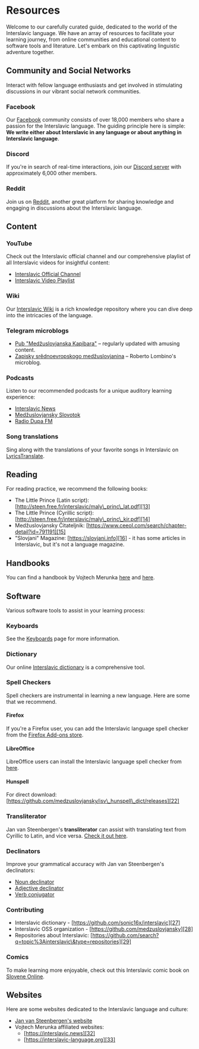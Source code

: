 # Resources

Welcome to our carefully curated guide, dedicated to the world of the Interslavic language. We have an array of resources to facilitate your learning journey, from online communities and educational content to software tools and literature. Let's embark on this captivating linguistic adventure together.

## Community and Social Networks

Interact with fellow language enthusiasts and get involved in stimulating discussions in our vibrant social network communities.

### Facebook

Our [Facebook][1] community consists of over 18,000 members who share a passion for the Interslavic language. The guiding principle here is simple: **We write either about Interslavic in any language or about anything in Interslavic language**.

### Discord

If you're in search of real-time interactions, join our [Discord server][2] with approximately 6,000 other members.

### Reddit

Join us on [Reddit][3], another great platform for sharing knowledge and engaging in discussions about the Interslavic language.

## Content

### YouTube

Check out the Interslavic official channel and our comprehensive playlist of all Interslavic videos for insightful content:

- [Interslavic Official Channel][4]
- [Interslavic Video Playlist][5]

### Wiki

Our [Interslavic Wiki][6] is a rich knowledge repository where you can dive deep into the intricacies of the language.

### Telegram microblogs

- [Pub "Medžuslovjanska Kapibara"][7] – regularly updated with amusing content.
- [Zapisky srědnoevropskogo medžuslovjanina][8] – Roberto Lombino's microblog.

### Podcasts

Listen to our recommended podcasts for a unique auditory learning experience:

- [Interslavic News][9]
- [Medžuslovjansky Slovotok][10]
- [Radio Dupa FM][11]

### Song translations

Sing along with the translations of your favorite songs in Interslavic on [LyricsTranslate][12].

## Reading

For reading practice, we recommend the following books:

- The Little Prince (Latin script): [http://steen.free.fr/interslavic/maly\_princ\_lat.pdf][13]
- The Little Prince (Cyrillic script): [http://steen.free.fr/interslavic/maly\_princ\_kir.pdf][14]
- Medžuslovjansky Čitateljnik: [https://www.ceeol.com/search/chapter-detail?id=791191][15]
- "Slovjani" Magazine: [https://slovjani.info][16] - it has some articles in Interslavic, but it's not a language magazine.

## Handbooks

You can find a handbook by Vojtech Merunka [here][17] and [here][15].

## Software

Various software tools to assist in your learning process:

### Keyboards

See the [Keyboards][18] page for more information.

### Dictionary

Our online [Interslavic dictionary][19] is a comprehensive tool.

### Spell Checkers

Spell checkers are instrumental in learning a new language. Here are some that we recommend.

#### Firefox

If you're a Firefox user, you can add the Interslavic language spell checker from the [Firefox Add-ons store][20].

#### LibreOffice

LibreOffice users can install the Interslavic language spell checker from [here][21].

#### Hunspell

For direct download: [https://github.com/medzuslovjansky/isv\_hunspell\_dict/releases][22]

### Transliterator

Jan van Steenbergen's **transliterator** can assist with translating text from Cyrillic to Latin, and vice versa. [Check it out here][23].

### Declinators

Improve your grammatical accuracy with Jan van Steenbergen's declinators:

- [Noun declinator][24]
- [Adjective declinator][25]
- [Verb conjugator][26]

### Contributing

- Interslavic dictionary - [https://github.com/sonic16x/interslavic][27]
- Interslavic OSS organization - [https://github.com/medzuslovjansky][28]
- Repositories about Interslavic: [https://github.com/search?q=topic%3Ainterslavic\&type=repositories][29]

### Comics

To make learning more enjoyable, check out this Interslavic comic book on [Slovene Online][30].

## Websites

Here are some websites dedicated to the Interslavic language and culture:

- [Jan van Steenbergen's website][31]
- Vojtech Merunka affiliated websites:
  - [https://interslavic.news][32]
  - [https://interslavic-language.org][33]

[1]: https://www.facebook.com/groups/interslavic

[2]: https://discord.gg/8hBqtf4uej

[3]: https://www.reddit.com/r/interslavic/

[4]: https://www.youtube.com/channel/UCShYXuD2TyJlYd9UWUUiYiA

[5]: https://www.youtube.com/playlist?list=PLT_X5HnKrXoiL3a5oK9Tv977JI8ijvFNM

[6]: https://isv.miraheze.org/

[7]: https://t.me/interslavicthings

[8]: https://t.me/zapiskysm

[9]: https://interslavic.news/podkast

[10]: https://linktr.ee/medzuslovjansky.slovotok

[11]: https://tyflonet.com/siciliano/arhiv/

[12]: https://lyricstranslate.com/language/interslavic

[13]: http://steen.free.fr/interslavic/maly_princ_lat.pdf

[14]: http://steen.free.fr/interslavic/maly_princ_kir.pdf

[15]: https://www.ceeol.com/search/chapter-detail?id=791191

[16]: https://slovjani.info

[17]: https://www.patro.cz/interslavic-zonal-constructed-language/

[18]: ./keyboards.md

[19]: https://interslavic-dictionary.com/

[20]: https://addons.mozilla.org/en-US/firefox/addon/interslavic-spellcheck/

[21]: https://extensions.libreoffice.org/en/extensions/show/15995

[22]: https://github.com/medzuslovjansky/isv_hunspell_dict/releases

[23]: http://steen.free.fr/interslavic/transliterator.html

[24]: http://steen.free.fr/interslavic/declinator.html

[25]: http://steen.free.fr/interslavic/adjectivator.html

[26]: http://steen.free.fr/interslavic/conjugator.html

[27]: https://github.com/sonic16x/interslavic

[28]: https://github.com/medzuslovjansky

[29]: https://github.com/search?q=topic%3Ainterslavic&type=repositories

[30]: https://slovene.online/animation/1.0/msl/index.html

[31]: http://steen.free.fr/interslavic

[32]: https://interslavic.news

[33]: https://interslavic-language.org
